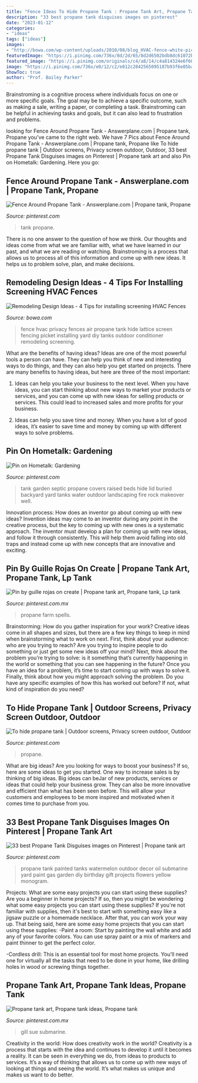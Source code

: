 ```yaml
---
title: "Fence Ideas To Hide Propane Tank : Propane Tank Art, Propane Tank Ideas, Propane Tank"
description: "33 best propane tank disguises images on pinterest"
date: "2023-01-12"
categories:
- "ideas"
tags: ["ideas"]
images:
- "http://bowa.com/wp-content/uploads/2010/08/blog_HVAC-fence-white-picket-resized-600.png"
featuredImage: "https://i.pinimg.com/736x/8d/2d/65/8d2d6502bdb8dc61072badd758db1180--outdoor-privacy-screens-outdoor-screen-panels.jpg"
featured_image: "https://i.pinimg.com/originals/c4/a8/14/c4a814324e6f600a5c9452e41d4998a2.jpg"
image: "https://i.pinimg.com/736x/e0/12/c2/e012c2842565095187b93f6e05ba8421--propane-tank-art-painted-propane-tanks.jpg"
ShowToc: true
author: "Prof. Bailey Parker"
---
```



Brainstroming is a cognitive process where individuals focus on one or more specific goals. The goal may be to achieve a specific outcome, such as making a sale, writing a paper, or completing a task. Brainstroming can be helpful in achieving tasks and goals, but it can also lead to frustration and problems.

	

		
looking for Fence Around Propane Tank - Answerplane.com | Propane tank, Propane you've came to the right web. We have 7 Pics about Fence Around Propane Tank - Answerplane.com | Propane tank, Propane like To hide propane tank | Outdoor screens, Privacy screen outdoor, Outdoor, 33 best Propane Tank Disguises images on Pinterest | Propane tank art and also Pin on Hometalk: Gardening. Here you go:
		
    
## Fence Around Propane Tank - Answerplane.com | Propane Tank, Propane

<img loading=lazy src="https://i.pinimg.com/736x/75/84/3b/75843b6a28c90290905e54e2e71554ff.jpg" onerror="this.onerror=null;this.src='https://tse4.mm.bing.net/th?id=OIP.RkDOtAeuhjAexmYf0ih6agHaFj&amp;pid=15.1';" alt="Fence Around Propane Tank - Answerplane.com | Propane tank, Propane">

_Source: pinterest.com_

>tank propane. 

	

There is no one answer to the question of how we think. Our thoughts and ideas come from what we are familiar with, what we have learned in our past, and what we are reading or watching. Brainstroming is a process that allows us to process all of this information and come up with new ideas. It helps us to problem solve, plan, and make decisions.

    
## Remodeling Design Ideas - 4 Tips For Installing Screening HVAC Fences

<img loading=lazy src="http://bowa.com/wp-content/uploads/2010/08/blog_HVAC-fence-white-picket-resized-600.png" onerror="this.onerror=null;this.src='https://tse3.mm.bing.net/th?id=OIP.NYmuyMuQa-VM1im9MECoCwHaFj&amp;pid=15.1';" alt="Remodeling Design Ideas - 4 Tips for installing screening HVAC Fences">

_Source: bowa.com_

>fence hvac privacy fences air propane tank hide lattice screen fencing picket installing yard diy tanks outdoor conditioner remodeling screening. 

	

What are the benefits of having ideas?
Ideas are one of the most powerful tools a person can have. They can help you think of new and interesting ways to do things, and they can also help you get started on projects. There are many benefits to having ideas, but here are three of the most important: 
1. Ideas can help you take your business to the next level. When you have ideas, you can start thinking about new ways to market your products or services, and you can come up with new ideas for selling products or services. This could lead to increased sales and more profits for your business. 

2. Ideas can help you save time and money. When you have a lot of good ideas, it’s easier to save time and money by coming up with different ways to solve problems.

    
## Pin On Hometalk: Gardening

<img loading=lazy src="https://i.pinimg.com/originals/c4/a8/14/c4a814324e6f600a5c9452e41d4998a2.jpg" onerror="this.onerror=null;this.src='https://tse1.mm.bing.net/th?id=OIP.7uZWtf3yfyUhL-79ZjFI2QHaJ3&amp;pid=15.1';" alt="Pin on Hometalk: Gardening">

_Source: pinterest.com_

>tank garden septic propane covers raised beds hide lid buried backyard yard tanks water outdoor landscaping fire rock makeover well. 

	

Innovation process: How does an inventor go about coming up with new ideas?
Invention ideas may come to an inventor during any point in the creative process, but the key to coming up with new ones is a systematic approach. The inventor must develop a plan for coming up with new ideas, and follow it through consistently. This will help them avoid falling into old traps and instead come up with new concepts that are innovative and exciting.

    
## Pin By Guille Rojas On Create | Propane Tank Art, Propane Tank, Lp Tank

<img loading=lazy src="https://i.pinimg.com/originals/da/e2/6c/dae26c47bdbe7cbec658bedcf3f13a5e.jpg" onerror="this.onerror=null;this.src='https://tse4.mm.bing.net/th?id=OIP.JY8iLYA-x55rRUKUBcDvXwHaFi&amp;pid=15.1';" alt="Pin by guille rojas on create | Propane tank art, Propane tank, Lp tank">

_Source: pinterest.com.mx_

>propane farm spells. 

	

Brainstorming: How do you gather inspiration for your work?
Creative ideas come in all shapes and sizes, but there are a few key things to keep in mind when brainstorming what to work on next. First, think about your audience: who are you trying to reach? Are you trying to inspire people to do something or just get some new ideas off your mind? Next, think about the problem you’re trying to solve: is it something that’s currently happening in the world or something that you can see happening in the future? Once you have an idea for a problem, it’s time to start coming up with ways to solve it. Finally, think about how you might approach solving the problem. Do you have any specific examples of how this has worked out before? If not, what kind of inspiration do you need?

    
## To Hide Propane Tank | Outdoor Screens, Privacy Screen Outdoor, Outdoor

<img loading=lazy src="https://i.pinimg.com/736x/8d/2d/65/8d2d6502bdb8dc61072badd758db1180--outdoor-privacy-screens-outdoor-screen-panels.jpg" onerror="this.onerror=null;this.src='https://tse3.mm.bing.net/th?id=OIP.6M6_LZHBLHJOmzqAhufu0wHaE0&amp;pid=15.1';" alt="To hide propane tank | Outdoor screens, Privacy screen outdoor, Outdoor">

_Source: pinterest.com_

>propane. 

	

What are big ideas?
Are you looking for ways to boost your business? If so, here are some ideas to get you started. 
One way to increase sales is by thinking of big ideas. Big ideas can beJar of new products, services or ideas that could help your business grow. They can also be more innovative and efficient than what has been seen before. This will allow your customers and employees to be more inspired and motivated when it comes time to purchase from you.

    
## 33 Best Propane Tank Disguises Images On Pinterest | Propane Tank Art

<img loading=lazy src="https://i.pinimg.com/736x/e0/12/c2/e012c2842565095187b93f6e05ba8421--propane-tank-art-painted-propane-tanks.jpg" onerror="this.onerror=null;this.src='https://tse1.mm.bing.net/th?id=OIP.IwMmvlHLffQMWo4ihEPtRAHaFj&amp;pid=15.1';" alt="33 best Propane Tank Disguises images on Pinterest | Propane tank art">

_Source: pinterest.com_

>propane tank painted tanks watermelon outdoor decor oil submarine yard paint gas garden diy birthday gift projects flowers yellow monogram. 

	

Projects: What are some easy projects you can start using these supplies?
Are you a beginner in home projects? If so, then you might be wondering what some easy projects you can start using these supplies? If you're not familiar with supplies, then it's best to start with something easy like a jigsaw puzzle or a homemade necklace. After that, you can work your way up. That being said, here are some easy home projects that you can start using these supplies: 
-Paint a room: Start by painting the wall white and add any of your favorite colors. You can use spray paint or a mix of markers and paint thinner to get the perfect color. 

-Cordless drill: This is an essential tool for most home projects. You'll need one for virtually all the tasks that need to be done in your home, like drilling holes in wood or screwing things together.

    
## Propane Tank Art, Propane Tank Ideas, Propane Tank

<img loading=lazy src="https://i.pinimg.com/originals/d8/c0/bb/d8c0bb0ee884f7e8e8c5a917fe03dcc0.jpg" onerror="this.onerror=null;this.src='https://tse4.mm.bing.net/th?id=OIP.wHEbZupHQvpVwZG5BGnXUQHaJ4&amp;pid=15.1';" alt="Propane tank art, Propane tank ideas, Propane tank">

_Source: pinterest.com.mx_

>gill sue submarine. 

	

Creativity in the world: How does creativity work in the world?
Creativity is a process that starts with the idea and continues to develop it until it becomes a reality. It can be seen in everything we do, from ideas to products to services. It’s a way of thinking that allows us to come up with new ways of looking at things and seeing the world. It’s what makes us unique and makes us want to do better.

